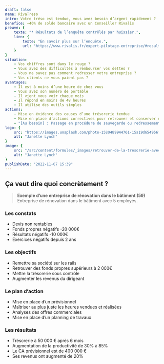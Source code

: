 ```yaml
---
draft: false
name: RivaTreso
intro: Votre tréso est tendue, vous avez besoin d’argent rapidement​ ?
benefice: +46% de solde bancaire avec un Conseiller Rivalis
preuve: {
    texte: "* Résultats de l’enquête contrôlés par huissier.",
    lien: {
        texte: "En savoir plus sur l’enquête.",
        url: "https://www.rivalis.fr/expert-pilotage-entreprise/#resultats-pilotage-rivalis"
    }
}
situation:
    - Vos chiffres sont dans le rouge ?
    - Vous avez des difficultés à rembourser vos dettes ?
    - Vous ne savez pas comment redresser votre entreprise ?
    - Vos clients ne vous paient pas ?
avantages:
    - Il est à moins d’une heure de chez vous
    - Vous avez son numéro de portable
    - Il vient vous voir chaque mois
    - Il répond en moins de 48 heures
    - Il utilise des outils simples
actions:
    - Mise en évidence des causes d’une trésorerie tendue
    - Mise en place d’actions correctives pour retrouver et conserver une tréso positive
    - "[Au besoin] : Passage en procédure de sauvegarde ou redressement judiciaire (même si cela fait peur !)"
logo: {
    src: "https://images.unsplash.com/photo-1580489944761-15a19d654956?&fit=crop&w=280",
    alt: "Janette Lynch"
}
image: {
    src: "/src/content/formules/_images/retrouver-de-la-tresorerie-avec-rivalis.webp",
    alt: "Janette Lynch"
}
publishDate: "2022-11-07 15:39"
---
```


##  Ça veut dire quoi concrètement ?

> **Exemple d’une entreprise de rénovation dans le bâtiment (59)**  
> Entreprise de rénovation dans le bâtiment avec 5 employés.

### Les constats
- Devis non rentables
- Fonds propres négatifs -20 000€
- Résultats négatifs -10 000€
- Exercices négatifs depuis 2 ans

### Les objectifs
- Remettre sa société sur les rails
- Retrouver des fonds propres supérieurs à 2 000€
- Mettre la trésorerie sous contrôle
- Augmenter les revenus du dirigeant

### Le plan d’action
- Mise en place d’un prévisionnel
- Maîtriser au plus juste les heures vendues et réalisées
- Analyses des offres commerciales
- Mise en place d’un planning de travaux

### Les résultats
- Trésorerie à 50 000 € après 6 mois
- Augmentation de la productivité de 30% à 85%
- Le CA prévisionnel est de 400 000 €
- Ses revenus ont augmenté de 20%
